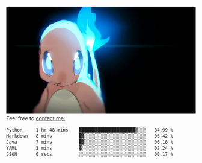 [gif]: https://raw.githubusercontent.com/uysalserkan/uysalserkan/master/charmander-2.gif

![gif]
Feel free to [contact me.](mailto:uysalserkan08@gmail.com)
<!--
<div align="center">
<p>Profile Visitor Counter</p>
<img src="https://profile-counter.glitch.me/uysalserkan/count.svg" alt="hit counter" align="center">
</div>
-->
<!--START_SECTION:waka-->

```text
Python     1 hr 48 mins    █████████████████████▒░░░   84.99 %
Markdown   8 mins          █▓░░░░░░░░░░░░░░░░░░░░░░░   06.42 %
Java       7 mins          █▓░░░░░░░░░░░░░░░░░░░░░░░   06.18 %
YAML       2 mins          ▓░░░░░░░░░░░░░░░░░░░░░░░░   02.24 %
JSON       0 secs          ░░░░░░░░░░░░░░░░░░░░░░░░░   00.17 %
```

<!--END_SECTION:waka-->

